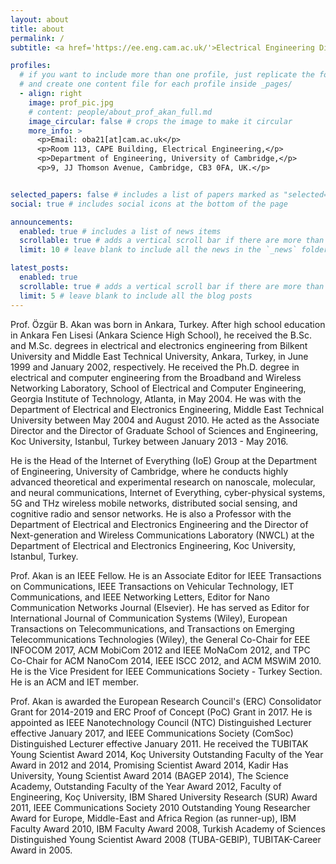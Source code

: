 ```yaml
---
layout: about
title: about
permalink: /
subtitle: <a href='https://ee.eng.cam.ac.uk/'>Electrical Engineering Division</a>, <a href='https://www.eng.cam.ac.uk/'>Department of Engineering</a>, <a href='https://www.cam.ac.uk/'>University of Cambridge</a>.

profiles:
  # if you want to include more than one profile, just replicate the following block
  # and create one content file for each profile inside _pages/
  - align: right
    image: prof_pic.jpg
    # content: people/about_prof_akan_full.md
    image_circular: false # crops the image to make it circular
    more_info: >
      <p>Email: oba21[at]cam.ac.uk</p>
      <p>Room 113, CAPE Building, Electrical Engineering,</p>
      <p>Department of Engineering, University of Cambridge,</p>
      <p>9, JJ Thomson Avenue, Cambridge, CB3 0FA, UK.</p>


selected_papers: false # includes a list of papers marked as "selected={true}"
social: true # includes social icons at the bottom of the page

announcements:
  enabled: true # includes a list of news items
  scrollable: true # adds a vertical scroll bar if there are more than 3 news items
  limit: 10 # leave blank to include all the news in the `_news` folder

latest_posts:
  enabled: true
  scrollable: true # adds a vertical scroll bar if there are more than 3 new posts items
  limit: 5 # leave blank to include all the blog posts
---
```


Prof. Özgür B. Akan was born in Ankara, Turkey. After high school education in Ankara Fen Lisesi (Ankara Science High School), he received the B.Sc. and M.Sc. degrees in electrical and electronics engineering from Bilkent University and Middle East Technical University, Ankara, Turkey, in June 1999 and January 2002, respectively. He received the Ph.D. degree in electrical and computer engineering from the Broadband and Wireless Networking Laboratory, School of Electrical and Computer Engineering, Georgia Institute of Technology, Atlanta, in May 2004. He was with the Department of Electrical and Electronics Engineering, Middle East Technical University between May 2004 and August 2010. He acted as the Associate Director and the Director of Graduate School of Sciences and Engineering, Koc University, Istanbul, Turkey between January 2013 - May 2016.

He is the Head of the Internet of Everything (IoE) Group at the Department of Engineering, University of Cambridge, where he conducts highly advanced theoretical and experimental research on nanoscale, molecular, and neural communications, Internet of Everything, cyber-physical systems, 5G and THz wireless mobile networks, distributed social sensing, and cognitive radio and sensor networks. He is also a Professor with the Department of Electrical and Electronics Engineering and the Director of Next-generation and Wireless Communications Laboratory (NWCL) at the Department of Electrical and Electronics Engineering, Koc University, Istanbul, Turkey.

Prof. Akan is an IEEE Fellow. He is an Associate Editor for IEEE Transactions on Communications, IEEE Transactions on Vehicular Technology, IET Communications, and IEEE Networking Letters, Editor for Nano Communication Networks Journal (Elsevier). He has served as Editor for International Journal of Communication Systems (Wiley), European Transactions on Telecommunications, and Transactions on Emerging Telecommunications Technologies (Wiley), the General Co-Chair for EEE INFOCOM 2017, ACM MobiCom 2012 and IEEE MoNaCom 2012, and TPC Co-Chair for ACM NanoCom 2014, IEEE ISCC 2012, and ACM MSWiM 2010. He is the Vice President for IEEE Communications Society - Turkey Section. He is an ACM and IET member.

Prof. Akan is awarded the European Research Council's (ERC) Consolidator Grant for 2014-2019 and ERC Proof of Concept (PoC) Grant in 2017. He is appointed as IEEE Nanotechnology Council (NTC) Distinguished Lecturer effective January 2017, and IEEE Communications Society (ComSoc) Distinguished Lecturer effective January 2011. He received the TUBITAK Young Scientist Award 2014, Koç University Outstanding Faculty of the Year Award in 2012 and 2014, Promising Scientist Award 2014, Kadir Has University, Young Scientist Award 2014 (BAGEP 2014), The Science Academy, Outstanding Faculty of the Year Award 2012, Faculty of Engineering, Koç University, IBM Shared University Research (SUR) Award 2011, IEEE Communications Society 2010 Outstanding Young Researcher Award for Europe, Middle-East and Africa Region (as runner-up), IBM Faculty Award 2010, IBM Faculty Award 2008, Turkish Academy of Sciences Distinguished Young Scientist Award 2008 (TUBA-GEBIP), TUBITAK-Career Award in 2005.

<br>